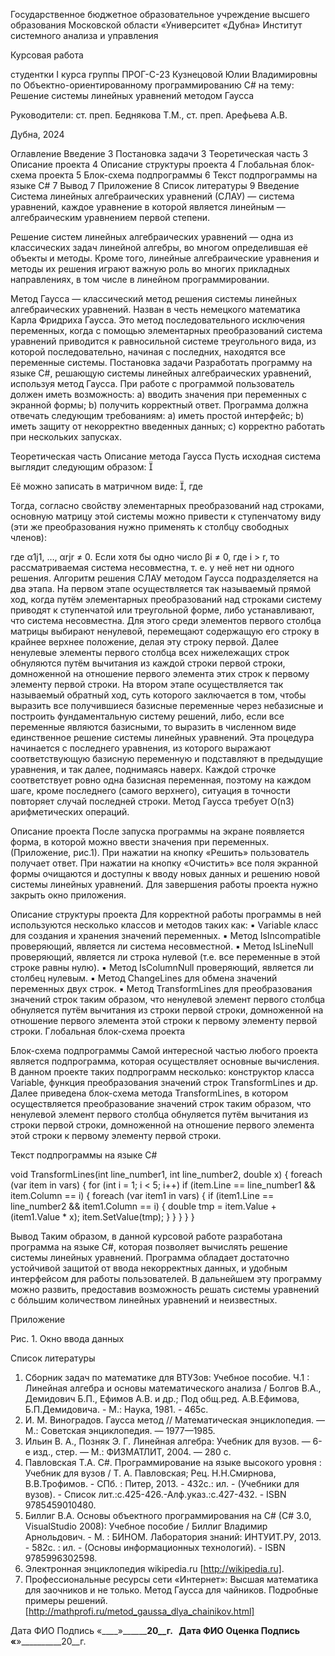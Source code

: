 Государственное бюджетное образовательное учреждение высшего образования Московской области
«Университет «Дубна»
Институт системного анализа и управления





Курсовая работа

студентки I курса группы ПРОГ-С-23
Кузнецовой Юлии Владимировны
по Объектно-ориентированному программированию C#
на тему:
Решение системы линейных уравнений методом Гаусса




Руководители: ст. преп. Беднякова Т.М.,
ст. преп. Арефьева А.В.










Дубна, 2024

Оглавление
Введение	3
Постановка задачи	3
Теоретическая часть	3
Описание проекта	4
Описание структуры проекта	4
Глобальная блок-схема проекта	5
Блок-схема подпрограммы	6
Текст подпрограммы на языке C#	7
Вывод	7
Приложение	8
Список  литературы	9
Введение
Система линейных алгебраических уравнений (СЛАУ) — система уравнений, каждое уравнение в которой является линейным — алгебраическим уравнением первой степени.

Решение систем линейных алгебраических уравнений — одна из классических задач линейной алгебры, во многом определившая её объекты и методы. Кроме того, линейные алгебраические уравнения и методы их решения играют важную роль во многих прикладных направлениях, в том числе в линейном программировании.

Метод Гаусса — классический метод решения системы линейных алгебраических уравнений. Назван в честь немецкого математика Карла Фридриха Гаусса. Это метод последовательного исключения переменных, когда с помощью элементарных преобразований система уравнений приводится к равносильной системе треугольного вида, из которой последовательно, начиная с последних, находятся все переменные системы.
Постановка задачи
Разработать программу на языке С#, решающую системы линейных алгебраических уравнений, используя метод Гаусса. 
При работе с программой пользователь должен иметь возможность:
a)	вводить значения при переменных с экранной формы; 
b)	получить корректный ответ.
Программа должна отвечать следующим требованиям:
a)	иметь простой интерфейс;
b)	иметь защиту от некорректно введенных данных;
c)	корректно работать при нескольких запусках.










Теоретическая часть
Описание метода Гаусса
Пусть исходная система выглядит следующим образом:



Её можно записать в матричном виде: , где

Тогда, согласно свойству элементарных преобразований над строками, основную матрицу этой системы можно привести к ступенчатому виду (эти же преобразования нужно применять к столбцу свободных членов):

где α1j1, …, αrjr ≠ 0.
Если хотя бы одно число βi ≠ 0, где i > r, то рассматриваемая система несовместна, т. е. у неё нет ни одного решения.
Алгоритм решения СЛАУ методом Гаусса подразделяется на два этапа.
На первом этапе осуществляется так называемый прямой ход, когда путём элементарных преобразований над строками систему приводят к ступенчатой или треугольной форме, либо устанавливают, что система несовместна. Для этого среди элементов первого столбца матрицы выбирают ненулевой, перемещают содержащую его строку в крайнее верхнее положение, делая эту строку первой. Далее ненулевые элементы первого столбца всех нижележащих строк обнуляются путём вычитания из каждой строки первой строки, домноженной на отношение первого элемента этих строк к первому элементу первой строки. 
На втором этапе осуществляется так называемый обратный ход, суть которого заключается в том, чтобы выразить все получившиеся базисные переменные через небазисные и построить фундаментальную систему решений, либо, если все переменные являются базисными, то выразить в численном виде единственное решение системы линейных уравнений. Эта процедура начинается с последнего уравнения, из которого выражают соответствующую базисную переменную и подставляют в предыдущие уравнения, и так далее, поднимаясь наверх. Каждой строчке соответствует ровно одна базисная переменная, поэтому на каждом шаге, кроме последнего (самого верхнего), ситуация в точности повторяет случай последней строки.
Метод Гаусса требует O(n3) арифметических операций.


Описание проекта
После запуска программы на экране появляется форма, в которой можно ввести значения при переменных. (Приложение, рис.1). При нажатии на кнопку «Решить» пользователь получает ответ. При нажатии на кнопку «Очистить» все поля экранной формы очищаются и доступны к вводу новых данных и решению новой системы линейных уравнений.
Для завершения работы проекта нужно закрыть окно приложения.


Описание структуры проекта
Для корректной работы программы в ней используются несколько классов и методов таких как:
▪	Variable класс для создания и хранения значений переменных.
▪	Метод IsIncompatible проверяющий, является ли система несовместной.
▪	Метод IsLineNull проверяющий, является ли строка нулевой (т.е. все переменные в этой строке равны нулю).
▪	Метод IsColumnNull проверяющий, является ли столбец нулевым.
▪	Метод ChangeLines для обмена значений переменных двух строк.
▪	Метод TransformLines для преобразования значений строк таким образом, что ненулевой элемент первого столбца обнуляется путём вычитания из строки первой строки, домноженной на отношение первого элемента этой строки к первому элементу первой строки.
Глобальная блок-схема проекта






Блок-схема подпрограммы
Самой интересной частью любого проекта является подпрограмма, которая осуществляет основные вычисления. В данном проекте таких подпрограмм несколько: конструктор класса Variable, функция преобразования значений строк TransformLines и др. Далее приведена блок-схема метода TransformLines, в котором осуществляется преобразование значений строк таким образом, что ненулевой элемент первого столбца обнуляется путём вычитания из строки первой строки, домноженной на отношение первого элемента этой строки к первому элементу первой строки.





Текст подпрограммы на языке C#

void TransformLines(int line_number1, int line_number2, double x)
{
    foreach (var item in vars)
    {
        for (int i = 1; i < 5; i++)
            if (item.Line == line_number1 && item.Column == i)
            {
                foreach (var item1 in vars)
                {
                    if (item1.Line == line_number2 && item1.Column == i)
                    {
                        double tmp = item.Value + (item1.Value * x);
                        item.SetValue(tmp);
                    }
                }
            }
    }
}


Вывод
Таким образом, в данной курсовой работе разработана программа на языке C#, которая позволяет вычислять решение системы линейных уравнений. Программа обладает достаточно устойчивой защитой от ввода некорректных данных, и удобным интерфейсом для работы пользователей. В дальнейшем эту программу можно развить, предоставив возможность решать системы уравнений с бóльшим количеством линейных уравнений и неизвестных.

Приложение


Рис. 1. Окно ввода данных


Список литературы
1.	Сборник задач по математике для ВТУЗов: Учебное пособие. Ч.1 : Линейная алгебра и основы математического анализа / Болгов В.А., Демидович Б.П., Ефимов А.В. и др.; Под общ.ред. А.В.Ефимова, Б.П.Демидовича. - М.: Наука, 1981. - 465с.
2.	И. М. Виноградов. Гаусса метод // Математическая энциклопедия. — М.: Советская энциклопедия. — 1977—1985.
3.	Ильин В. А., Позняк Э. Г. Линейная алгебра: Учебник для вузов. — 6-е изд., стер. — М.: ФИЗМАТЛИТ, 2004. — 280 с.
4.	Павловская Т.А. C#. Программирование на языке высокого уровня : Учебник для вузов / Т. А. Павловская; Рец. Н.Н.Смирнова, В.В.Трофимов. - СПб. : Питер, 2013. - 432с.: ил. - (Учебники для вузов). - Список лит.:с.425-426.-Алф.указ.:с.427-432. - ISBN 9785459010480.
5.	Биллиг В.А.    Основы объектного программирования на C# (C# 3.0, VisualStudio 2008): Учебное пособие / Биллиг Владимир Арнольдович. - М. : БИНОМ. Лаборатория знаний: ИНТУИТ.РУ, 2013. - 582с. : ил. - (Основы информационных технологий). - ISBN 9785996302598.
6.	Электронная энциклопедия wikipedia.ru [http://wikipedia.ru].
7.	Профессиональные ресурсы сети «Интернет»: 
Высшая математика для заочников и не только. Метод Гаусса для чайников. Подробные примеры решений. [http://mathprofi.ru/metod_gaussa_dlya_chainikov.html]






Дата 	ФИО 	Подпись 
«____»__________20__г. 			  
Дата 	ФИО 	Оценка 	Подпись 
«____»__________20__г.	  	

